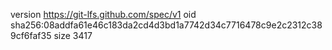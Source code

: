 version https://git-lfs.github.com/spec/v1
oid sha256:08addfa61e46c183da2cd4d3bd1a7742d34c7716478c9e2c2312c389cf6faf35
size 3417
